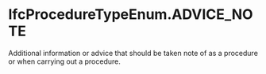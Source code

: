 IfcProcedureTypeEnum.ADVICE_NOTE
================================
Additional information or advice that should be taken note of as a procedure
or when carrying out a procedure.


